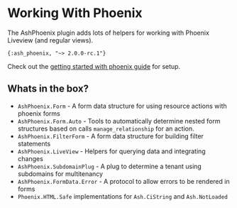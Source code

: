 # Working With Phoenix

The AshPhoenix plugin adds lots of helpers for working with Phoenix Liveview (and regular views).

`{:ash_phoenix, "~> 2.0.0-rc.1"}`

Check out the [getting started with phoenix guide](/documentation/tutorials/getting-started-with-ash-and-phoenix.md) for setup.

## Whats in the box?

- `AshPhoenix.Form` - A form data structure for using resource actions with phoenix forms
- `AshPhoenix.Form.Auto` - Tools to automatically determine nested form structures based on calls `manage_relationship` for an action.
- `AshPhoenix.FilterForm` - A form data structure for building filter statements
- `AshPhoenix.LiveView` - Helpers for querying data and integrating changes
- `AshPhoenix.SubdomainPlug` - A plug to determine a tenant using subdomains for multitenancy
- `AshPhoenix.FormData.Error` - A protocol to allow errors to be rendered in forms
- `Phoenix.HTML.Safe` implementations for `Ash.CiString` and `Ash.NotLoaded`
